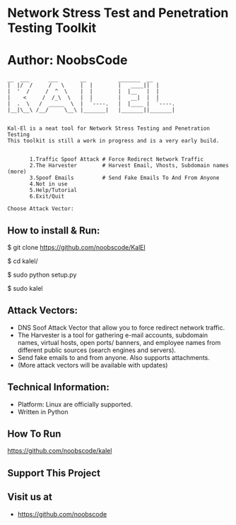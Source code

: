 # Network Stress Test and Penetration Testing Toolkit
# Author: NoobsCode
```
__  ___      ___       __          _______  __
|  |/  /     /   \     |  |        |   ____||  |
|  '  /     /  ^  \    |  |        |  |__   |  |
|    <     /  /_\  \   |  |        |   __|  |  |
|  .  \   /  _____  \  |  `----.   |  |____ |  `----.
|__|\__\ /__/     \__\ |_______|   |_______||_______|


Kal-El is a neat tool for Network Stress Testing and Penetration Testing
This toolkit is still a work in progress and is a very early build.


       1.Traffic Spoof Attack # Force Redirect Network Traffic
       2.The Harvester        # Harvest Email, Vhosts, Subdomain names (more)
       3.Spoof Emails         # Send Fake Emails To And From Anyone
       4.Not in use
       5.Help/Tutorial
       6.Exit/Quit

Choose Attack Vector:
```
How to install & Run:
-------------------
$ git clone https://github.com/noobscode/KalEl

$ cd kalel/

$ sudo python setup.py

$ sudo kalel

Attack Vectors:
-------------------
* DNS Soof Attack Vector that allow you to force redirect network traffic.
* The Harvester is a tool for gathering e-mail accounts, subdomain names, virtual hosts, open ports/ banners, and employee names from different public sources (search engines and servers).
* Send fake emails to and from anyone. Also supports attachments.
* (More attack vectors will be available with updates)

Technical Information:
-------------------------------
* Platform: Linux are officially supported.
* Written in Python

How To Run
----------
https://github.com/noobscode/kalel

Support This Project
--------------------

  Visit us at
  -----------
* https://github.com/noobscode
